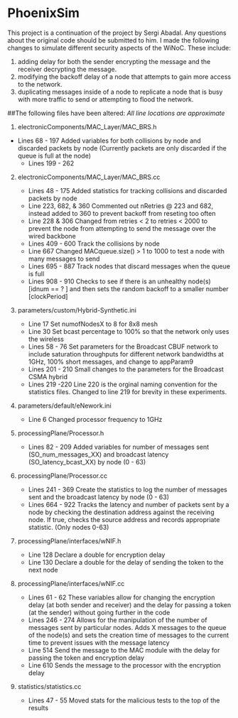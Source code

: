 # PhoenixSim
This project is a continuation of the project by Sergi Abadal. Any questions about the original code should be submitted to him. I made the following changes to simulate different security aspects of the WiNoC.
These include:
1. adding delay for both the sender encrypting the message and the receiver decrypting the message.
2. modifying the backoff delay of a node that attempts to gain more access to the network.
3. duplicating messages inside of a node to replicate a node that is busy with more traffic to send or attempting to flood the network.

##The following files have been altered:
*All line locations are approximate*

1. electronicComponents/MAC_Layer/MAC_BRS.h
* Lines 68 - 197
Added variables for both collisions by node and discarded packets by node (Currently packets are only discarded if the queue is full at the node)
   * Lines 199 - 262

2. electronicComponents/MAC_Layer/MAC_BRS.cc
   * Lines 48 - 175
Added statistics for tracking collisions and discarded packets by node
   * Line 223, 682, & 360
Commented out nRetries @ 223 and 682, instead added to 360 to prevent backoff from reseting too often
   * Line 228 & 306
Changed from retries < 2 to retries < 2000 to prevent the node from attempting to send the message over the wired backbone
   * Lines 409 - 600
Track the collisions by node
   * Line 667
Changed MACqueue.size() > 1 to 1000 to test a node with many messages to send
   * Lines 695 - 887
Track nodes that discard messages when the queue is full
   * Lines 908 - 910
Checks to see if there is an unhealthy node(s) [idnum == ? ] and then sets the random backoff to a smaller number [clockPeriod]

3. parameters/custom/Hybrid-Synthetic.ini
   * Line 17
Set numofNodesX to 8 for 8x8 mesh
   * Line 30
Set bcast percentage to 100% so that the network only uses the wireless
   * Lines 58 - 76
Set parameters for the Broadcast CBUF network to include saturation throughputs for different network bandwidths at 1GHz, 100% short messages, and change to appParam9
   * Lines 201 - 210
Small changes to the parameters for the Broadcast CSMA hybrid
   * Lines 219 -220
Line 220 is the orginal naming convention for the statistics files. Changed to line 219 for brevity in these experiments.

4. parameters/default/eNework.ini
   * Line 6
Changed processor frequency to 1GHz

5. processingPlane/Processor.h
   * Lines 82 - 209
Added variables for number of messages sent (SO_num_messages_XX) and broadcast latency (SO_latency_bcast_XX) by node (0 - 63)

6. processingPlane/Processor.cc
   * Lines 241 - 369
Create the statistics to log the number of messages sent and the broadcast latency by node (0 - 63)
   * Lines 664 - 922
Tracks the latency and number of packets sent by a node by checking the destination address against the receiving node. If true, checks the source address and records appropriate statistic. (Only nodes 0-63)

7. processingPlane/interfaces/wNIF.h
   * Line 128
Declare a double for encryption delay
   * Line 130
Declare a double for the delay of sending the token to the next node

8. processingPlane/interfaces/wNIF.cc
   * Lines 61 - 62
These variables allow for changing the encryption delay (at both sender and receiver) and the delay for passing a token (at the sender) without going further in the code
   * Lines 246 - 274
Allows for the manipulation of the number of messages sent by particular nodes. Adds X messages to the queue of the node(s) and sets the creation time of messages to the current time to prevent issues with the message latency
   * Line 514
Send the message to the MAC module with the delay for passing the token and encryption delay
   * Line 610
Sends the message to the processor with the encryption delay

9. statistics/statistics.cc
   * Lines 47 - 55
Moved stats for the malicious tests to the top of the results
